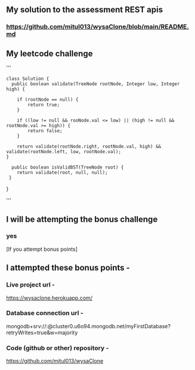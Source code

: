 ## My solution to the assessment REST apis 
### https://github.com/mitul013/wysaClone/blob/main/README.md

## My leetcode challenge 

'''

    class Solution {
      public boolean validate(TreeNode rootNode, Integer low, Integer high) {

        if (rootNode == null) {
            return true;
        }
        
        if ((low != null && rooNode.val <= low) || (high != null && rootNode.val >= high)) {
            return false;
        }

        return validate(rootNode.right, rootNode.val, high) && validate(rootNode.left, low, rootNode.val);
    }

      public boolean isValidBST(TreeNode root) {
        return validate(root, null, null);
     }
  }

'''

## I will be attempting the bonus challenge 
### yes

[If you attempt bonus points]

## I attempted these bonus points - 
### Live project url - 
https://wysaclone.herokuapp.com/

### Database connection url - 
mongodb+srv://<username>:<password>@cluster0.u6o94.mongodb.net/myFirstDatabase?retryWrites=true&w=majority

### Code (github or other) repository - 
https://github.com/mitul013/wysaClone
